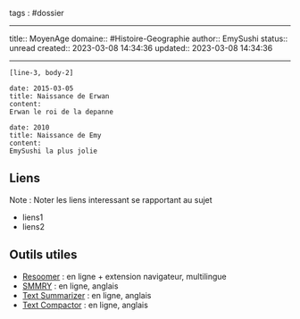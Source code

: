 
tags : #dossier


---

title:: MoyenAge
domaine:: #Histoire-Geographie 
author:: EmySushi
status:: unread
created:: 2023-03-08 14:34:36
updated:: 2023-03-08 14:34:36



---


```timeline-labeled
[line-3, body-2]

date: 2015-03-05
title: Naissance de Erwan
content:
Erwan le roi de la depanne

date: 2010
title: Naissance de Emy
content:
EmySushi la plus jolie
```





## Liens

Note :  Noter les liens interessant se rapportant au sujet

- liens1
- liens2

## Outils utiles

-   [Resoomer](https://resoomer.com/fr) : en ligne + extension navigateur, multilingue
-   [SMMRY](https://smmry.com/) : en ligne, anglais
-   [Text Summarizer](http://textsummarization.net/text-summarizer) : en ligne, anglais
-   [Text Compactor](https://www.textcompactor.com/) : en ligne, anglais